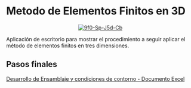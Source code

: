# Metodo de Elementos Finitos en 3D

<p align="center">
  <a href="https://ibb.co/LR2MNSN"><img src="https://i.ibb.co/wgxTcyc/9f0-Sp-J5d-Cb.png" alt="9f0-Sp-J5d-Cb" border="0" /></a>
</p>

Aplicación de escritorio para mostrar el procedimiento a seguir aplicar el método de elementos finitos en tres dimensiones.
## Pasos finales

<a href="https://bit.ly/3fYLy6K" target="_blank">Desarrollo de Ensamblaje y condiciones de contorno - Documento Excel</a>